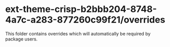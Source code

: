 # ext-theme-crisp-b2bbb204-8748-4a7c-a283-877260c99f21/overrides

This folder contains overrides which will automatically be required by package users.

